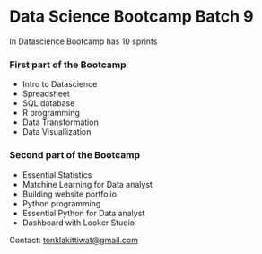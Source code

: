 # Data Science Bootcamp Batch 9

In Datascience Bootcamp has 10 sprints
### First part of the Bootcamp

- Intro to Datascience
- Spreadsheet
- SQL database
- R programming
- Data Transformation
- Data Visuallization

### Second part of the Bootcamp

- Essential Statistics
- Matchine Learning for Data analyst
- Building website portfolio
- Python programming
- Essential Python for Data analyst
- Dashboard with Looker Studio

Contact: tonklakittiwat@gmail.com

